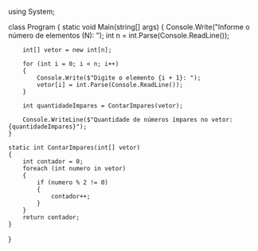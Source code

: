 using System;

class Program
{
    static void Main(string[] args)
    {
        Console.Write("Informe o número de elementos (N): ");
        int n = int.Parse(Console.ReadLine());

        int[] vetor = new int[n];

        for (int i = 0; i < n; i++)
        {
            Console.Write($"Digite o elemento {i + 1}: ");
            vetor[i] = int.Parse(Console.ReadLine());
        }

        int quantidadeImpares = ContarImpares(vetor);

        Console.WriteLine($"Quantidade de números ímpares no vetor: {quantidadeImpares}");
    }

    static int ContarImpares(int[] vetor)
    {
        int contador = 0;
        foreach (int numero in vetor)
        {
            if (numero % 2 != 0)
            {
                contador++;
            }
        }
        return contador;
    }
}
